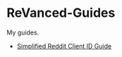 # ReVanced-Guides
My guides.

- [Simplified Reddit Client ID Guide](https://github.com/KobeW50/ReVanced-Documentation/blob/main/Reddit-Client-ID-Guide.md#info)
